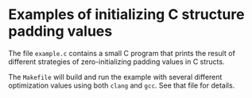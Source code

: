 # Examples of initializing C structure padding values

The file `example.c` contains a small C program that prints the result of
different strategies of zero-initializing padding values in C structs.

The `Makefile` will build and run the example with several different
optimization values using both `clang` and `gcc`. See that file for details.
